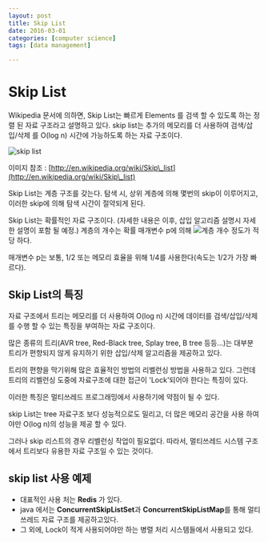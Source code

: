 ```yaml
---
layout: post
title: Skip List
date: 2016-03-01
categories: [computer science]
tags: [data management]

---
```


# Skip List

Wikipedia 문서에 의하면, Skip List는 빠르게 Elements 를 검색 할 수
있도록 하는 정렬 된 자료 구조라고 설명하고 있다. skip list는 추가의
메모리를 더 사용하여 검색/삽입/삭제 를 O(log n) 시간에 가능하도록 하는
자료 구조이다.

![skip
list](http://upload.wikimedia.org/wikipedia/commons/thumb/2/2c/Skip_list_add_element-en.gif/640px-Skip_list_add_element-en.gif)

이미지 참조 : [http://en.wikipedia.org/wiki/Skip\_list](http://en.wikipedia.org/wiki/Skip\_list)

Skip List는 계층 구조를 갖는다. 탐색 시, 상위 계층에 의해 몇번의 skip이
이루어지고, 이러한 skip에 의해 탐색 시간이 절약되게 된다.

Skip List는 확률적인 자료 구조이다. (자세한 내용은 이후, 삽입 알고리즘
설명시 자세한 설명이 포함 될 예정.) 계층의 개수는 확률 매개변수 p에 의해
![계층
개수](http://upload.wikimedia.org/math/c/2/1/c215210fdc1c5b368ddfde3fd60a1c9a.png)
정도가 적당 하다.

매개변수 p는 보통, 1/2 또는 메모리 효율을 위해 1/4를 사용한다(속도는
1/2가 가장 빠르다).

Skip List의 특징
----------------

자료 구조에서 트리는 메모리를 더 사용하여 O(log n) 시간에 데이터를
검색/삽입/삭제를 수행 할 수 있는 특징을 부여하는 자료 구조이다.

많은 종류의 트리(AVR tree, Red-Black tree, Splay tree, B tree 등등...)는
대부분 트리가 편향되지 않게 유지하기 위한 삽입/삭제 알고리즘을 제공하고
있다.

트리의 편향을 막기위해 많은 효율적인 방법의 리벨런싱 방법을 사용하고
있다. 그런데 트리의 리벨런싱 도중에 자료구조에 대한 접근이 'Lock'되어야
한다는 특징이 있다.

이러한 특징은 멀티쓰레드 프로그래밍에서 사용하기에 약점이 될 수 있다.

skip List는 tree 자료구조 보다 성능적으로도 밀리고, 더 많은 메모리
공간을 사용 하여야만 O(log n)의 성능을 제공 할 수 있다.

그러나 skip 리스트의 경우 리벨런싱 작업이 필요없다. 따라서, 멀티쓰레드
시스템 구조에서 트리보다 유용한 자료 구조일 수 있는 것이다.

skip list 사용 예제
-------------------

-   대표적인 사용 처는 **Redis** 가 있다.
-   java 에서는 **ConcurrentSkipListSet**과 **ConcurrentSkipListMap**를
    통해 멀티쓰레드 자료 구조를 제공하고있다.
-   그 외에, Lock이 적게 사용되어야만 하는 병렬 처리 시스템들에서
    사용되고 있다.
